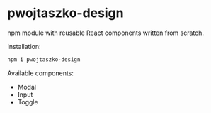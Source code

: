 # pwojtaszko-design

npm module with reusable React components written from scratch.

Installation:
```bash
npm i pwojtaszko-design
```

Available components:
- Modal
- Input
- Toggle
